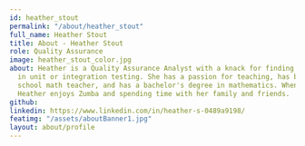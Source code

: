 ```yaml
---
id: heather_stout
permalink: "/about/heather_stout"
full_name: Heather Stout
title: About - Heather Stout
role: Quality Assurance
image: heather_stout_color.jpg
about: Heather is a Quality Assurance Analyst with a knack for finding bugs not caught
  in unit or integration testing. She has a passion for teaching, has been a middle
  school math teacher, and has a bachelor's degree in mathematics. When not working,
  Heather enjoys Zumba and spending time with her family and friends.
github:
linkedin: https://www.linkedin.com/in/heather-s-0489a9198/
featimg: "/assets/aboutBanner1.jpg"
layout: about/profile
---
```

